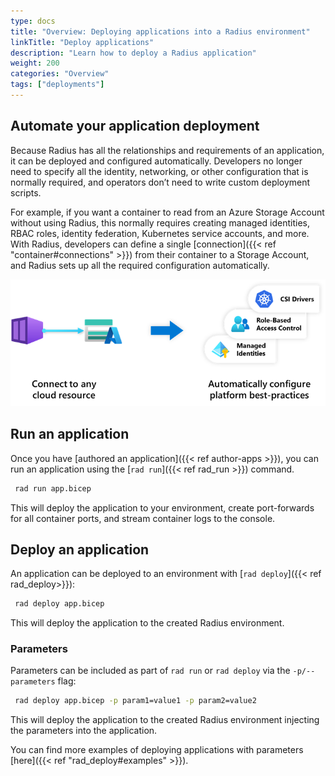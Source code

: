 ```yaml
---
type: docs
title: "Overview: Deploying applications into a Radius environment"
linkTitle: "Deploy applications"
description: "Learn how to deploy a Radius application"
weight: 200
categories: "Overview"
tags: ["deployments"]
---
```


## Automate your application deployment

Because Radius has all the relationships and requirements of an application, it can be deployed and configured automatically. Developers no longer need to specify all the identity, networking, or other configuration that is normally required, and operators don’t need to write custom deployment scripts.

For example, if you want a container to read from an Azure Storage Account without using Radius, this normally requires creating managed identities, RBAC roles, identity federation, Kubernetes service accounts, and more. With Radius, developers can define a single [connection]({{< ref "container#connections" >}}) from their container to a Storage Account, and Radius sets up all the required configuration automatically.

<img src="graph-automation.png" alt="A diagram showing a connection from a Radius container to an Azure storage account resulting in managed identities, role-based access control, and CSI drivers." width=600px >

## Run an application

Once you have [authored an application]({{< ref author-apps >}}), you can run an application using the [`rad run`]({{< ref rad_run >}}) command.

```bash
 rad run app.bicep
 ```

This will deploy the application to your environment, create port-forwards for all container ports, and stream container logs to the console.

## Deploy an application

An application can be deployed to an environment with [`rad deploy`]({{< ref rad_deploy>}}):

```bash
 rad deploy app.bicep
 ```
 This will deploy the application to the created Radius environment.

### Parameters

Parameters can be included as part of `rad run` or `rad deploy` via the `-p/--parameters` flag:

```bash
 rad deploy app.bicep -p param1=value1 -p param2=value2
 ```

 This will deploy the application to the created Radius environment injecting the parameters into the application.

 You can find more examples of deploying applications with parameters [here]({{< ref "rad_deploy#examples" >}}).
 
